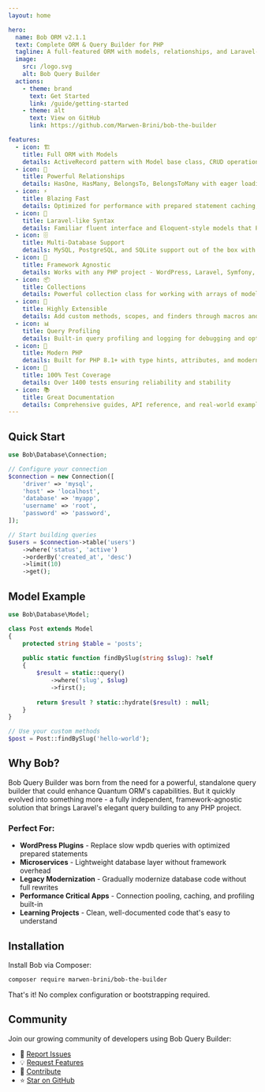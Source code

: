 ```yaml
---
layout: home

hero:
  name: Bob ORM v2.1.1
  text: Complete ORM & Query Builder for PHP
  tagline: A full-featured ORM with models, relationships, and Laravel-like query builder - now with enhanced table prefix handling and forceFill() method
  image:
    src: /logo.svg
    alt: Bob Query Builder
  actions:
    - theme: brand
      text: Get Started
      link: /guide/getting-started
    - theme: alt
      text: View on GitHub
      link: https://github.com/Marwen-Brini/bob-the-builder

features:
  - icon: 🏗️
    title: Full ORM with Models
    details: ActiveRecord pattern with Model base class, CRUD operations, and attribute handling
  - icon: 🔗
    title: Powerful Relationships
    details: HasOne, HasMany, BelongsTo, BelongsToMany with eager loading and N+1 prevention
  - icon: ⚡
    title: Blazing Fast
    details: Optimized for performance with prepared statement caching, connection pooling, and minimal overhead
  - icon: 🎯
    title: Laravel-like Syntax
    details: Familiar fluent interface and Eloquent-style models that PHP developers already know and love
  - icon: 🗄️
    title: Multi-Database Support
    details: MySQL, PostgreSQL, and SQLite support out of the box with PDO
  - icon: 🔧
    title: Framework Agnostic
    details: Works with any PHP project - WordPress, Laravel, Symfony, or standalone applications
  - icon: 📦
    title: Collections
    details: Powerful collection class for working with arrays of models and data
  - icon: 🔌
    title: Highly Extensible
    details: Add custom methods, scopes, and finders through macros and model extensions
  - icon: 📊
    title: Query Profiling
    details: Built-in query profiling and logging for debugging and optimization
  - icon: 🚀
    title: Modern PHP
    details: Built for PHP 8.1+ with type hints, attributes, and modern best practices
  - icon: 🧪
    title: 100% Test Coverage
    details: Over 1400 tests ensuring reliability and stability
  - icon: 📚
    title: Great Documentation
    details: Comprehensive guides, API reference, and real-world examples
---
```


## Quick Start

```php
use Bob\Database\Connection;

// Configure your connection
$connection = new Connection([
    'driver' => 'mysql',
    'host' => 'localhost',
    'database' => 'myapp',
    'username' => 'root',
    'password' => 'password',
]);

// Start building queries
$users = $connection->table('users')
    ->where('status', 'active')
    ->orderBy('created_at', 'desc')
    ->limit(10)
    ->get();
```

## Model Example

```php
use Bob\Database\Model;

class Post extends Model
{
    protected string $table = 'posts';
    
    public static function findBySlug(string $slug): ?self
    {
        $result = static::query()
            ->where('slug', $slug)
            ->first();
        
        return $result ? static::hydrate($result) : null;
    }
}

// Use your custom methods
$post = Post::findBySlug('hello-world');
```

## Why Bob?

Bob Query Builder was born from the need for a powerful, standalone query builder that could enhance Quantum ORM's capabilities. But it quickly evolved into something more - a fully independent, framework-agnostic solution that brings Laravel's elegant query building to any PHP project.

### Perfect For:

- **WordPress Plugins** - Replace slow wpdb queries with optimized prepared statements
- **Microservices** - Lightweight database layer without framework overhead  
- **Legacy Modernization** - Gradually modernize database code without full rewrites
- **Performance Critical Apps** - Connection pooling, caching, and profiling built-in
- **Learning Projects** - Clean, well-documented code that's easy to understand

## Installation

Install Bob via Composer:

```bash
composer require marwen-brini/bob-the-builder
```

That's it! No complex configuration or bootstrapping required.

## Community

Join our growing community of developers using Bob Query Builder:

- 🐛 [Report Issues](https://github.com/Marwen-Brini/bob-the-builder/issues)
- 💡 [Request Features](https://github.com/Marwen-Brini/bob-the-builder/discussions)
- 🤝 [Contribute](https://github.com/Marwen-Brini/bob-the-builder/pulls)
- ⭐ [Star on GitHub](https://github.com/Marwen-Brini/bob-the-builder)